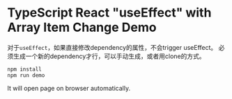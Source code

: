 TypeScript React "useEffect" with Array Item Change Demo
========================================================

对于`useEffect`，如果直接修改dependency的属性，不会trigger useEffect。
必须生成一个新的dependency才行，可以手动生成，或者用clone的方式。

```
npm install
npm run demo
```

It will open page on browser automatically.
